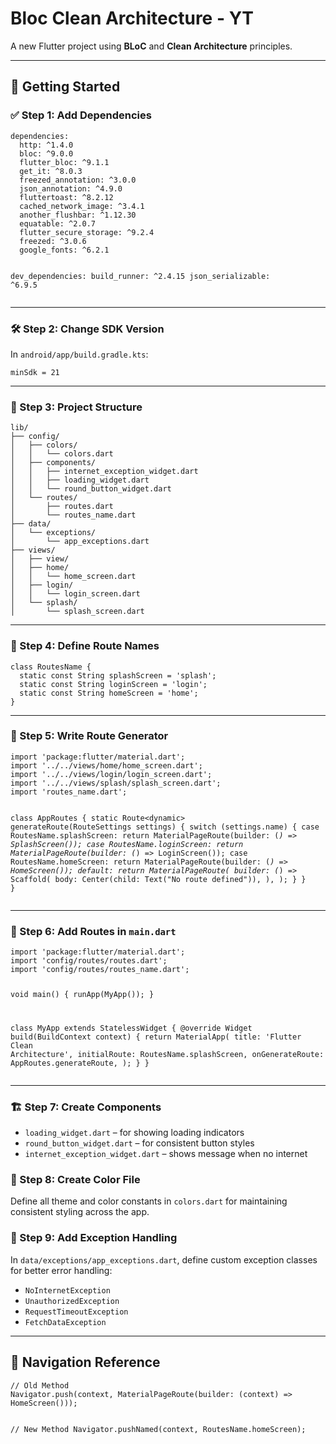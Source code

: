 <!DOCTYPE html>
<html lang="en">
<body>

<h1>Bloc Clean Architecture - YT</h1>
<p>A new Flutter project using <strong>BLoC</strong> and <strong>Clean Architecture</strong> principles.</p>

<hr>

<h2>🚀 Getting Started</h2>

<h3>✅ Step 1: Add Dependencies</h3>
<pre><code class="language-yaml">dependencies:
  http: ^1.4.0
  bloc: ^9.0.0
  flutter_bloc: ^9.1.1
  get_it: ^8.0.3
  freezed_annotation: ^3.0.0
  json_annotation: ^4.9.0
  fluttertoast: ^8.2.12
  cached_network_image: ^3.4.1
  another_flushbar: ^1.12.30
  equatable: ^2.0.7
  flutter_secure_storage: ^9.2.4
  freezed: ^3.0.6
  google_fonts: ^6.2.1

dev_dependencies:
  build_runner: ^2.4.15
  json_serializable: ^6.9.5</code></pre>

<hr>

<h3>🛠️ Step 2: Change SDK Version</h3>
<p>In <code>android/app/build.gradle.kts</code>:</p>
<pre><code class="language-kotlin">minSdk = 21</code></pre>

<hr>

<h3>📁 Step 3: Project Structure</h3>
<pre><code class="language-text">lib/
├── config/
│   ├── colors/
│   │   └── colors.dart
│   ├── components/
│   │   ├── internet_exception_widget.dart        
│   │   ├── loading_widget.dart        
│   │   └── round_button_widget.dart
│   └── routes/
│       ├── routes.dart
│       └── routes_name.dart
├── data/
│   └── exceptions/
│       └── app_exceptions.dart
├── views/
│   ├── view/
│   ├── home/
│   │   └── home_screen.dart
│   ├── login/
│   │   └── login_screen.dart
│   └── splash/
│       └── splash_screen.dart</code></pre>

<hr>

<h3>📌 Step 4: Define Route Names</h3>
<pre><code class="language-dart">class RoutesName {
  static const String splashScreen = 'splash';
  static const String loginScreen = 'login';
  static const String homeScreen = 'home';
}</code></pre>

<hr>

<h3>🧭 Step 5: Write Route Generator</h3>
<pre><code class="language-dart">import 'package:flutter/material.dart';
import '../../views/home/home_screen.dart';
import '../../views/login/login_screen.dart';
import '../../views/splash/splash_screen.dart';
import 'routes_name.dart';

class AppRoutes {
  static Route&lt;dynamic&gt; generateRoute(RouteSettings settings) {
    switch (settings.name) {
      case RoutesName.splashScreen:
        return MaterialPageRoute(builder: (_) => SplashScreen());
      case RoutesName.loginScreen:
        return MaterialPageRoute(builder: (_) => LoginScreen());
      case RoutesName.homeScreen:
        return MaterialPageRoute(builder: (_) => HomeScreen());
      default:
        return MaterialPageRoute(
          builder: (_) => Scaffold(
            body: Center(child: Text("No route defined")),
          ),
        );
    }
  }
}</code></pre>

<hr>

<h3>🏁 Step 6: Add Routes in <code>main.dart</code></h3>
<pre><code class="language-dart">import 'package:flutter/material.dart';
import 'config/routes/routes.dart';
import 'config/routes/routes_name.dart';

void main() {
  runApp(MyApp());
}

class MyApp extends StatelessWidget {
  @override
  Widget build(BuildContext context) {
    return MaterialApp(
      title: 'Flutter Clean Architecture',
      initialRoute: RoutesName.splashScreen,
      onGenerateRoute: AppRoutes.generateRoute,
    );
  }
}</code></pre>

<hr>

<h3>🏗️ Step 7: Create Components</h3>
<ul>
  <li><code>loading_widget.dart</code> – for showing loading indicators</li>
  <li><code>round_button_widget.dart</code> – for consistent button styles</li>
  <li><code>internet_exception_widget.dart</code> – shows message when no internet</li>
</ul>

<h3>🎨 Step 8: Create Color File</h3>
<p>Define all theme and color constants in <code>colors.dart</code> for maintaining consistent styling across the app.</p>

<h3>🧩 Step 9: Add Exception Handling</h3>
<p>In <code>data/exceptions/app_exceptions.dart</code>, define custom exception classes for better error handling:</p>
<ul>
  <li><code>NoInternetException</code></li>
  <li><code>UnauthorizedException</code></li>
  <li><code>RequestTimeoutException</code></li>
  <li><code>FetchDataException</code></li>
</ul>

<hr>

<h2>🧠 Navigation Reference</h2>
<pre><code class="language-dart">// Old Method
Navigator.push(context, MaterialPageRoute(builder: (context) => HomeScreen()));

// New Method
Navigator.pushNamed(context, RoutesName.homeScreen);
</code></pre>
</body>
</html>
